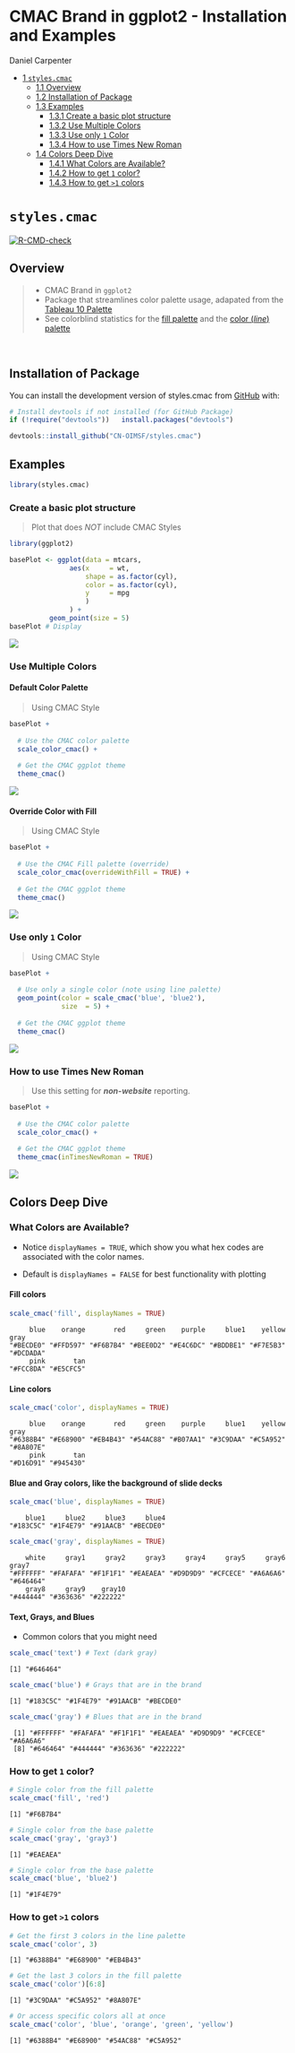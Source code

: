 CMAC Brand in ggplot2 - Installation and Examples
================
Daniel Carpenter

- <a href="#styles.cmac" id="toc-styles.cmac"><span
  class="toc-section-number">1</span> <code>styles.cmac</code></a>
  - <a href="#overview" id="toc-overview"><span
    class="toc-section-number">1.1</span> Overview</a>
  - <a href="#installation-of-package"
    id="toc-installation-of-package"><span
    class="toc-section-number">1.2</span> Installation of Package</a>
  - <a href="#examples" id="toc-examples"><span
    class="toc-section-number">1.3</span> Examples</a>
    - <a href="#create-a-basic-plot-structure"
      id="toc-create-a-basic-plot-structure"><span
      class="toc-section-number">1.3.1</span> Create a basic plot
      structure</a>
    - <a href="#use-multiple-colors" id="toc-use-multiple-colors"><span
      class="toc-section-number">1.3.2</span> Use Multiple Colors</a>
    - <a href="#use-only-1-color" id="toc-use-only-1-color"><span
      class="toc-section-number">1.3.3</span> Use only <code>1</code>
      Color</a>
    - <a href="#how-to-use-times-new-roman"
      id="toc-how-to-use-times-new-roman"><span
      class="toc-section-number">1.3.4</span> How to use Times New Roman</a>
  - <a href="#colors-deep-dive" id="toc-colors-deep-dive"><span
    class="toc-section-number">1.4</span> Colors Deep Dive</a>
    - <a href="#what-colors-are-available"
      id="toc-what-colors-are-available"><span
      class="toc-section-number">1.4.1</span> What Colors are Available?</a>
    - <a href="#how-to-get-1-color" id="toc-how-to-get-1-color"><span
      class="toc-section-number">1.4.2</span> How to get <code>1</code>
      color?</a>
    - <a href="#how-to-get-1-colors" id="toc-how-to-get-1-colors"><span
      class="toc-section-number">1.4.3</span> How to get <code>&gt;1</code>
      colors</a>

# `styles.cmac`

<!-- badges: start -->

[![R-CMD-check](https://github.com/tidyverse/dplyr/actions/workflows/R-CMD-check.yaml/badge.svg)](https://github.com/tidyverse/dplyr/actions/workflows/R-CMD-check.yaml)
<!-- badges: end -->

## Overview

> - CMAC Brand in `ggplot2`
> - Package that streamlines color palette usage, adapated from the
>   [Tableau 10
>   Palette](https://www.tableau.com/blog/colors-upgrade-tableau-10-56782)
> - See colorblind statistics for the [fill
>   palette](https://davidmathlogic.com/colorblind/#%23BECDE0-%23FFD597-%23F6B7B4-%23BEE0D2-%23E4C6DC-%23BDDBE1-%23F7E5B3-%23DCDADA-%23FCC8DA-%23E5CFC5)
>   and the [color (*line*)
>   palette](https://davidmathlogic.com/colorblind/#%236388B4-%23E68900-%23EB4B43-%2354AC88-%23B07AA1-%233C9DAA-%23C5A952-%238A807E-%23D16D91-%23945430)

<br>

## Installation of Package

You can install the development version of styles.cmac from
[GitHub](https://github.com/) with:

``` r
# Install devtools if not installed (for GitHub Package)
if (!require("devtools"))   install.packages("devtools")

devtools::install_github("CN-OIMSF/styles.cmac")
```

## Examples

``` r
library(styles.cmac)
```

### Create a basic plot structure

> Plot that does *NOT* include CMAC Styles

``` r
library(ggplot2)

basePlot <- ggplot(data = mtcars,
               aes(x     = wt,
                   shape = as.factor(cyl),
                   color = as.factor(cyl),
                   y     = mpg
                   )
               ) +
          geom_point(size = 5)
basePlot # Display
```

![](README_files/figure-commonmark/unnamed-chunk-3-1.png)

### Use Multiple Colors

#### Default Color Palette

> Using CMAC Style

``` r
basePlot +
  
  # Use the CMAC color palette
  scale_color_cmac() +
  
  # Get the CMAC ggplot theme
  theme_cmac()
```

![](README_files/figure-commonmark/unnamed-chunk-4-1.png)

#### Override Color with Fill

> Using CMAC Style

``` r
basePlot +
  
  # Use the CMAC Fill palette (override)
  scale_color_cmac(overrideWithFill = TRUE) +  
  
  # Get the CMAC ggplot theme
  theme_cmac()
```

![](README_files/figure-commonmark/unnamed-chunk-5-1.png)

### Use only `1` Color

> Using CMAC Style

``` r
basePlot + 
  
  # Use only a single color (note using line palette)
  geom_point(color = scale_cmac('blue', 'blue2'),
             size  = 5) +
  
  # Get the CMAC ggplot theme
  theme_cmac()
```

![](README_files/figure-commonmark/unnamed-chunk-6-1.png)

### How to use Times New Roman

> Use this setting for ***non-website*** reporting.

``` r
basePlot +
  
  # Use the CMAC color palette
  scale_color_cmac() +
  
  # Get the CMAC ggplot theme
  theme_cmac(inTimesNewRoman = TRUE)
```

![](README_files/figure-commonmark/unnamed-chunk-7-1.png)

## Colors Deep Dive

### What Colors are Available?

- Notice `displayNames = TRUE`, which show you what hex codes are
  associated with the color names.

- Default is `displayNames = FALSE` for best functionality with plotting

#### Fill colors

``` r
scale_cmac('fill', displayNames = TRUE)
```

         blue    orange       red     green    purple     blue1    yellow      gray 
    "#BECDE0" "#FFD597" "#F6B7B4" "#BEE0D2" "#E4C6DC" "#BDDBE1" "#F7E5B3" "#DCDADA" 
         pink       tan 
    "#FCC8DA" "#E5CFC5" 

#### Line colors

``` r
scale_cmac('color', displayNames = TRUE)
```

         blue    orange       red     green    purple     blue1    yellow      gray 
    "#6388B4" "#E68900" "#EB4B43" "#54AC88" "#B07AA1" "#3C9DAA" "#C5A952" "#8A807E" 
         pink       tan 
    "#D16D91" "#945430" 

#### Blue and Gray colors, like the background of slide decks

``` r
scale_cmac('blue', displayNames = TRUE)
```

        blue1     blue2     blue3     blue4 
    "#183C5C" "#1F4E79" "#91AACB" "#BECDE0" 

``` r
scale_cmac('gray', displayNames = TRUE)
```

        white     gray1     gray2     gray3     gray4     gray5     gray6     gray7 
    "#FFFFFF" "#FAFAFA" "#F1F1F1" "#EAEAEA" "#D9D9D9" "#CFCECE" "#A6A6A6" "#646464" 
        gray8     gray9    gray10 
    "#444444" "#363636" "#222222" 

#### Text, Grays, and Blues

- Common colors that you might need

``` r
scale_cmac('text') # Text (dark gray) 
```

    [1] "#646464"

``` r
scale_cmac('blue') # Grays that are in the brand
```

    [1] "#183C5C" "#1F4E79" "#91AACB" "#BECDE0"

``` r
scale_cmac('gray') # Blues that are in the brand
```

     [1] "#FFFFFF" "#FAFAFA" "#F1F1F1" "#EAEAEA" "#D9D9D9" "#CFCECE" "#A6A6A6"
     [8] "#646464" "#444444" "#363636" "#222222"

### How to get `1` color?

``` r
# Single color from the fill palette
scale_cmac('fill', 'red')
```

    [1] "#F6B7B4"

``` r
# Single color from the base palette
scale_cmac('gray', 'gray3')
```

    [1] "#EAEAEA"

``` r
# Single color from the base palette
scale_cmac('blue', 'blue2')
```

    [1] "#1F4E79"

### How to get `>1` colors

``` r
# Get the first 3 colors in the line palette
scale_cmac('color', 3)
```

    [1] "#6388B4" "#E68900" "#EB4B43"

``` r
# Get the last 3 colors in the fill palette
scale_cmac('color')[6:8]
```

    [1] "#3C9DAA" "#C5A952" "#8A807E"

``` r
# Or access specific colors all at once
scale_cmac('color', 'blue', 'orange', 'green', 'yellow')
```

    [1] "#6388B4" "#E68900" "#54AC88" "#C5A952"
